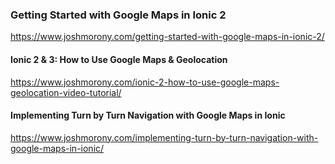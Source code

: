 ### Getting Started with Google Maps in Ionic 2
https://www.joshmorony.com/getting-started-with-google-maps-in-ionic-2/

#### Ionic 2 & 3: How to Use Google Maps & Geolocation
https://www.joshmorony.com/ionic-2-how-to-use-google-maps-geolocation-video-tutorial/


#### Implementing Turn by Turn Navigation with Google Maps in Ionic
https://www.joshmorony.com/implementing-turn-by-turn-navigation-with-google-maps-in-ionic/